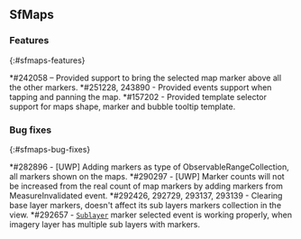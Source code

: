 ## SfMaps

### Features
{:#sfmaps-features}

*\#242058 – Provided support to bring the selected map marker above all the other markers.
*\#251228, 243890 - Provided events support when tapping and panning the map.
*\#157202 - Provided template selector support for maps shape, marker and bubble tooltip template.

### Bug fixes
{:#sfmaps-bug-fixes}

*\#282896 - [UWP] Adding markers as type of ObservableRangeCollection, all markers shown on the maps.
*\#290297 - [UWP] Marker counts will not be increased from the real count of map markers by adding markers from MeasureInvalidated event.
*\#292426, 292729, 293137, 293139 - Clearing base layer markers, doesn't affect its sub layers markers collection in the view.
*\#292657 - [`Sublayer`](https://help.syncfusion.com/xamarin/maps/sublayer) marker selected event is working properly, when imagery layer has multiple sub layers with markers.


